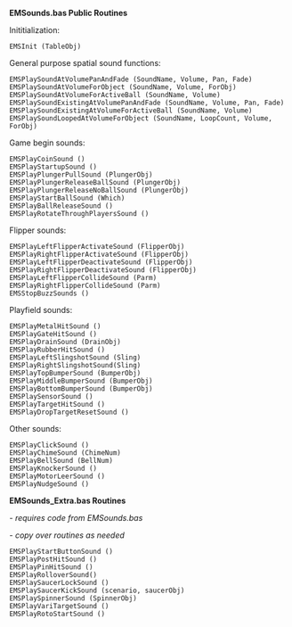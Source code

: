 **EMSounds.bas Public Routines**

Inititialization:
```
EMSInit (TableObj)
```

General purpose spatial sound functions:
```
EMSPlaySoundAtVolumePanAndFade (SoundName, Volume, Pan, Fade)
EMSPlaySoundAtVolumeForObject (SoundName, Volume, ForObj)
EMSPlaySoundAtVolumeForActiveBall (SoundName, Volume)
EMSPlaySoundExistingAtVolumePanAndFade (SoundName, Volume, Pan, Fade)
EMSPlaySoundExistingAtVolumeForActiveBall (SoundName, Volume)
EMSPlaySoundLoopedAtVolumeForObject (SoundName, LoopCount, Volume, ForObj)
```

Game begin sounds:
```
EMSPlayCoinSound ()
EMSPlayStartupSound ()
EMSPlayPlungerPullSound (PlungerObj)
EMSPlayPlungerReleaseBallSound (PlungerObj)
EMSPlayPlungerReleaseNoBallSound (PlungerObj)
EMSPlayStartBallSound (Which)
EMSPlayBallReleaseSound ()
EMSPlayRotateThroughPlayersSound ()
```

Flipper sounds:
```
EMSPlayLeftFlipperActivateSound (FlipperObj)
EMSPlayRightFlipperActivateSound (FlipperObj)
EMSPlayLeftFlipperDeactivateSound (FlipperObj)
EMSPlayRightFlipperDeactivateSound (FlipperObj)
EMSPlayLeftFlipperCollideSound (Parm)
EMSPlayRightFlipperCollideSound (Parm)
EMSStopBuzzSounds ()
```

Playfield sounds:
```
EMSPlayMetalHitSound ()
EMSPlayGateHitSound ()
EMSPlayDrainSound (DrainObj)
EMSPlayRubberHitSound ()
EMSPlayLeftSlingshotSound (Sling)
EMSPlayRightSlingshotSound(Sling)
EMSPlayTopBumperSound (BumperObj)
EMSPlayMiddleBumperSound (BumperObj)
EMSPlayBottomBumperSound (BumperObj)
EMSPlaySensorSound ()
EMSPlayTargetHitSound ()
EMSPlayDropTargetResetSound ()
```

Other sounds:
```
EMSPlayClickSound ()
EMSPlayChimeSound (ChimeNum)
EMSPlayBellSound (BellNum)
EMSPlayKnockerSound ()
EMSPlayMotorLeerSound ()
EMSPlayNudgeSound ()
```


**EMSounds_Extra.bas Routines**

*- requires code from EMSounds.bas*

*- copy over routines as needed*
```
EMSPlayStartButtonSound ()
EMSPlayPostHitSound ()
EMSPlayPinHitSound ()
EMSPlayRolloverSound()
EMSPlaySaucerLockSound ()
EMSPlaySaucerKickSound (scenario, saucerObj)
EMSPlaySpinnerSound (SpinnerObj)
EMSPlayVariTargetSound ()
EMSPlayRotoStartSound ()
```
